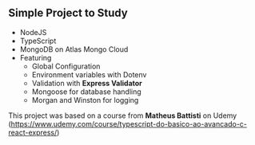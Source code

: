 ## Simple Project to Study

- NodeJS
- TypeScript
- MongoDB on Atlas Mongo Cloud
- Featuring
  - Global Configuration
  - Environment variables with Dotenv
  - Validation with **Express Validator**
  - Mongoose for database handling
  - Morgan and Winston for logging

This project was based on a course from **Matheus Battisti** on Udemy (https://www.udemy.com/course/typescript-do-basico-ao-avancado-c-react-express/)
